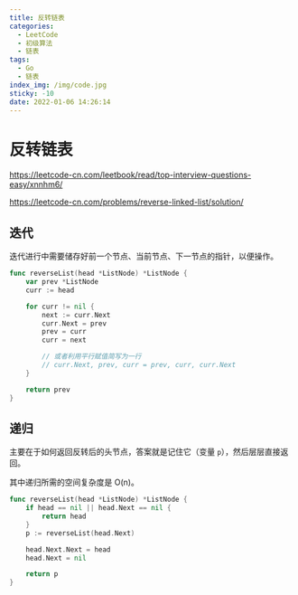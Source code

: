 ```yaml
---
title: 反转链表
categories:
  - LeetCode
  - 初级算法
  - 链表
tags:
  - Go
  - 链表
index_img: /img/code.jpg
sticky: -10
date: 2022-01-06 14:26:14
---
```


# 反转链表

https://leetcode-cn.com/leetbook/read/top-interview-questions-easy/xnnhm6/

https://leetcode-cn.com/problems/reverse-linked-list/solution/

## 迭代

迭代进行中需要储存好前一个节点、当前节点、下一节点的指针，以便操作。

```go
func reverseList(head *ListNode) *ListNode {
    var prev *ListNode
    curr := head

    for curr != nil {
        next := curr.Next
        curr.Next = prev
        prev = curr
        curr = next

        // 或者利用平行赋值简写为一行
        // curr.Next, prev, curr = prev, curr, curr.Next
    }

    return prev
}
```

## 递归

主要在于如何返回反转后的头节点，答案就是记住它（变量 `p`），然后层层直接返回。

其中递归所需的空间复杂度是 O(n)。

```go
func reverseList(head *ListNode) *ListNode {
    if head == nil || head.Next == nil {
        return head
    }
    p := reverseList(head.Next)

    head.Next.Next = head
    head.Next = nil

    return p
}
```